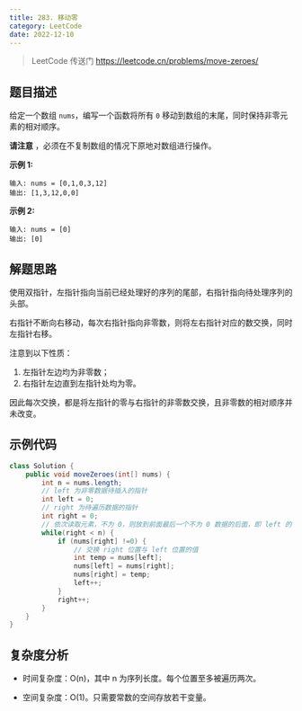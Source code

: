```yaml
---
title: 283. 移动零
category: LeetCode
date: 2022-12-10
---
```


> LeetCode 传送门 https://leetcode.cn/problems/move-zeroes/

## 题目描述 <Badge text="简单" type="tip"/>

给定一个数组 `nums`，编写一个函数将所有 `0` 移动到数组的末尾，同时保持非零元素的相对顺序。

**请注意** ，必须在不复制数组的情况下原地对数组进行操作。

**示例 1:**

```
输入: nums = [0,1,0,3,12]
输出: [1,3,12,0,0]
```

**示例 2:**

```
输入: nums = [0]
输出: [0]
```

## 解题思路

使用双指针，左指针指向当前已经处理好的序列的尾部，右指针指向待处理序列的头部。

右指针不断向右移动，每次右指针指向非零数，则将左右指针对应的数交换，同时左指针右移。

注意到以下性质：

1. 左指针左边均为非零数；
2. 右指针左边直到左指针处均为零。

因此每次交换，都是将左指针的零与右指针的非零数交换，且非零数的相对顺序并未改变。

## 示例代码

```java
class Solution {
    public void moveZeroes(int[] nums) {
        int n = nums.length;
        // left 为非零数据待插入的指针
        int left = 0;
        // right 为待遍历数据的指针
        int right = 0;
        // 依次读取元素，不为 0，则放到前面最后一个不为 0 数据的后面，即 left 的位置
        while(right < n) {
            if (nums[right] !=0) {
                // 交换 right 位置与 left 位置的值
                int temp = nums[left];
                nums[left] = nums[right];
                nums[right] = temp;
                left++;
            }
            right++;
        }
    }
}
```

## 复杂度分析

- 时间复杂度：O(n)，其中 n 为序列长度。每个位置至多被遍历两次。

- 空间复杂度：O(1)。只需要常数的空间存放若干变量。

